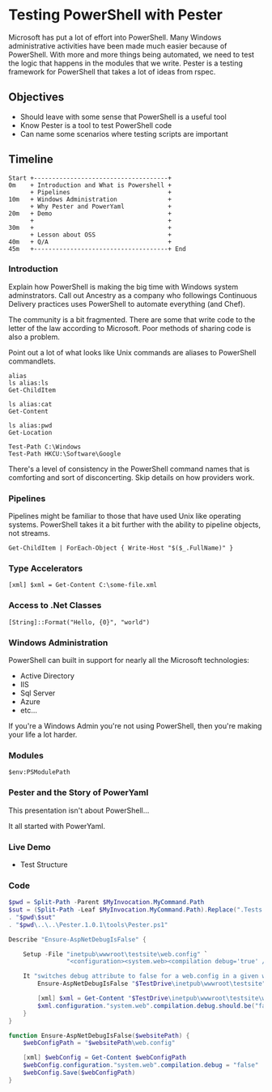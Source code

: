 # Testing PowerShell with Pester

Microsoft has put a lot of effort into PowerShell. Many Windows administrative activities have been made
much easier because of PowerShell. With more and more things being automated, we need to test the logic
that happens in the modules that we write. Pester is a testing framework for PowerShell that takes a lot
of ideas from rspec.

## Objectives

* Should leave with some sense that PowerShell is a useful tool
* Know Pester is a tool to test PowerShell code
* Can name some scenarios where testing scripts are important

## Timeline

    Start +-------------------------------------+
    0m    + Introduction and What is Powershell +
          + Pipelines                           +
    10m   + Windows Administration              +
          + Why Pester and PowerYaml            +
    20m   + Demo                                +
          +                                     +
    30m   +                                     +
          + Lesson about OSS                    +
    40m   + Q/A                                 +
    45m   +-------------------------------------+ End

### Introduction

Explain how PowerShell is making the big time with Windows system adminstrators. Call
out Ancestry as a company who followings Continuous Delivery practices uses PowerShell
to automate everything (and Chef).

The community is a bit fragmented. There are some that write code to the letter of the law
according to Microsoft. Poor methods of sharing code is also a problem.

Point out a lot of what looks like Unix commands are aliases to PowerShell
commandlets.

    alias
    ls alias:ls
    Get-ChildItem

    ls alias:cat
    Get-Content

    ls alias:pwd
    Get-Location

    Test-Path C:\Windows
    Test-Path HKCU:\Software\Google

There's a level of consistency in the PowerShell command names that is
comforting and sort of disconcerting. Skip details on how providers work.

### Pipelines

Pipelines might be familiar to those that have used Unix like operating systems. PowerShell takes
it a bit further with the ability to pipeline objects, not streams.

    Get-ChildItem | ForEach-Object { Write-Host "$($_.FullName)" }


### Type Accelerators

    [xml] $xml = Get-Content C:\some-file.xml


### Access to .Net Classes

    [String]::Format("Hello, {0}", "world")


### Windows Administration

PowerShell can built in support for nearly all the Microsoft technologies:

* Active Directory
* IIS
* Sql Server
* Azure
* etc...

If you're a Windows Admin you're not using PowerShell, then you're making your
life a lot harder.

### Modules

    $env:PSModulePath

### Pester and the Story of PowerYaml

This presentation isn't about PowerShell...

It all started with PowerYaml.

### Live Demo

* Test Structure

### Code

```powershell
$pwd = Split-Path -Parent $MyInvocation.MyCommand.Path
$sut = (Split-Path -Leaf $MyInvocation.MyCommand.Path).Replace(".Tests.", ".")
. "$pwd\$sut"
. "$pwd\..\..\Pester.1.0.1\tools\Pester.ps1"

Describe "Ensure-AspNetDebugIsFalse" {

    Setup -File "inetpub\wwwroot\testsite\web.config" `
                "<configuration><system.web><compilation debug='true' /></system.web></configuration>"

    It "switches debug attribute to false for a web.config in a given website path" {
        Ensure-AspNetDebugIsFalse "$TestDrive\inetpub\wwwroot\testsite"

        [xml] $xml = Get-Content "$TestDrive\inetpub\wwwroot\testsite\web.config"
        $xml.configuration."system.web".compilation.debug.should.be("false")
    }
}

function Ensure-AspNetDebugIsFalse($websitePath) {
    $webConfigPath = "$websitePath\web.config"

    [xml] $webConfig = Get-Content $webConfigPath
    $webConfig.configuration."system.web".compilation.debug = "false"
    $webConfig.Save($webConfigPath)
}
```


